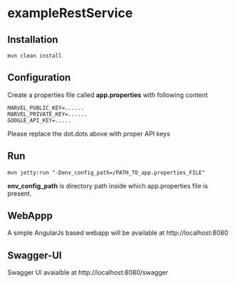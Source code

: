 # exampleRestService

## Installation

    mvn clean install

## Configuration
Create a properties file called **app.properties** with following content

    MARVEL_PUBLIC_KEY=......
    MARVEL_PRIVATE_KEY=......
    GOOGLE_API_KEY=.....

Please replace the dot.dots above with proper API keys

## Run

    mvn jetty:run "-Denv_config_path=/PATH_TO_app.properties_FILE"
    
**env_config_path** is directory path inside which app.properties file is present.

## WebAppp

A simple AngularJs based webapp will be available at http://localhost:8080

## Swagger-UI

Swagger UI avaialble at  http://localhost:8080/swagger


